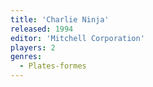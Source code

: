 ```yaml
---
title: 'Charlie Ninja'
released: 1994
editor: 'Mitchell Corporation'
players: 2
genres:
  - Plates-formes
---
```

